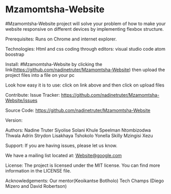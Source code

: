 # Mzamomtsha-Website
#Mzamomtsha-Website project will solve your problem of how to make your website responsive on different devices
by implementing flexbox structure. 

Prerequisites:
Runs on Chrome and internet explorer.

Technologies:
Html and css coding through editors: 
visual studio code
atom
boostrap

Install:
#Mzamomtsha-Website 
by clicking the link(https://github.com/nadinetruter/Mzamomtsha-Website)
then upload the project files into a file on your pc

Look how easy it is to use:
click on link above and then click on upload files

Contribute:
Issue Tracker: https://github.com/nadinetruter/Mzamomtsha-Website/issues

Source Code: https://github.com/nadinetruter/Mzamomtsha-Website

Version:

Authors:
Nadine Truter
Siyolise Solani
Khule Speelman
Ntombizodwa Thwala
Adrin Strydon
Lisakhaya Tshokolo
Yonella Skilly
Mzingisi Xezu

Support:
If you are having issues, please let us know.

We have a mailing list located at: Website@google.com

License:
The project is licensed under the MIT license. You can find more information in the LICENSE file.

Acknowledgements:
Our mentor(Keoikantse Botlholo) 
Tech Champs (Diego Mizero and David Robertson)

